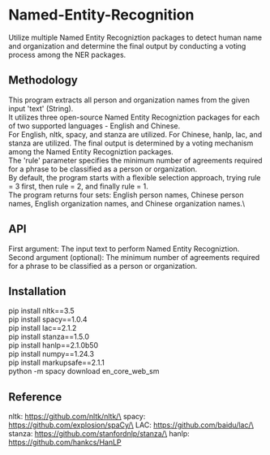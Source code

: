 # Named-Entity-Recognition
Utilize multiple Named Entity Recogniztion packages to detect human name and organization and determine the final output by conducting a voting process among the NER packages.

## Methodology
This program extracts all person and organization names from the given input 'text' (String).\
It utilizes three open-source Named Entity Recogniztion packages for each of two supported languages - English and Chinese.\
For English, nltk, spacy, and stanza are utilized. For Chinese, hanlp, lac, and stanza are utilized.
The final output is determined by a voting mechanism among the Named Entity Recogniztion packages.\
The 'rule' parameter specifies the minimum number of agreements required for a phrase to be classified as a person or organization.\
By default, the program starts with a flexible selection approach, trying rule = 3 first, then rule = 2, and finally rule = 1.\
The program returns four sets: English person names, Chinese person names, English organization names, and Chinese organization names.\

## API
First argument: The input text to perform Named Entity Recogniztion.\
Second argument (optional): The minimum number of agreements required for a phrase to be classified as a person or organization.

## Installation
pip install nltk==3.5\
pip install spacy==1.0.4\
pip install lac==2.1.2\
pip install stanza==1.5.0\
pip install hanlp==2.1.0b50\
pip install numpy==1.24.3\
pip install markupsafe==2.1.1\
python -m spacy download en_core_web_sm

## Reference
nltk: https://github.com/nltk/nltk/\
spacy: https://github.com/explosion/spaCy/\
LAC: https://github.com/baidu/lac/\
stanza: https://github.com/stanfordnlp/stanza/\
hanlp: https://github.com/hankcs/HanLP

